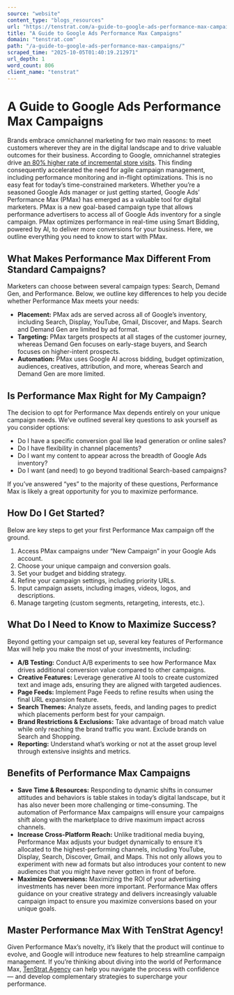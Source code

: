 ```yaml
---
source: "website"
content_type: "blogs_resources"
url: "https://tenstrat.com/a-guide-to-google-ads-performance-max-campaigns/"
title: "A Guide to Google Ads Performance Max Campaigns"
domain: "tenstrat.com"
path: "/a-guide-to-google-ads-performance-max-campaigns/"
scraped_time: "2025-10-05T01:40:19.212971"
url_depth: 1
word_count: 806
client_name: "tenstrat"
---
```


# A Guide to Google Ads Performance Max Campaigns

Brands embrace omnichannel marketing for two main reasons: to meet customers wherever they are in the digital landscape and to drive valuable outcomes for their business. According to Google, omnichannel strategies drive [an 80% higher rate of incremental store visits](https://www.thinkwithgoogle.com/consumer-insights/consumer-trends/meeting-shoppers-needs-omnichannel-drives-instore/). This finding consequently accelerated the need for agile campaign management, including performance monitoring and in-flight optimizations. This is no easy feat for today’s time-constrained marketers. Whether you’re a seasoned Google Ads manager or just getting started, Google Ads’ Performance Max (PMax) has emerged as a valuable tool for digital marketers. PMax is a new goal-based campaign type that allows performance advertisers to access all of Google Ads inventory for a single campaign. PMax optimizes performance in real-time using Smart Bidding, powered by AI, to deliver more conversions for your business. Here, we outline everything you need to know to start with PMax.

## **What Makes Performance Max Different From Standard Campaigns?**

Marketers can choose between several campaign types: Search, Demand Gen, and Performance. Below, we outline key differences to help you decide whether Performance Max meets your needs:

*   **Placement:** PMax ads are served across all of Google’s inventory, including Search, Display, YouTube, Gmail, Discover, and Maps. Search and Demand Gen are limited by ad format.
*   **Targeting:** PMax targets prospects at all stages of the customer journey, whereas Demand Gen focuses on early-stage buyers, and Search focuses on higher-intent prospects.
*   **Automation:** PMax uses Google AI across bidding, budget optimization, audiences, creatives, attribution, and more, whereas Search and Demand Gen are more limited.

## **Is Performance Max Right for My Campaign?**

The decision to opt for Performance Max depends entirely on your unique campaign needs. We’ve outlined several key questions to ask yourself as you consider options:

*   Do I have a specific conversion goal like lead generation or online sales?
*   Do I have flexibility in channel placements?
*   Do I want my content to appear across the breadth of Google Ads inventory?
*   Do I want (and need) to go beyond traditional Search-based campaigns?

If you’ve answered “yes” to the majority of these questions, Performance Max is likely a great opportunity for you to maximize performance.

## **How Do I Get Started?**

Below are key steps to get your first Performance Max campaign off the ground.

1.  Access PMax campaigns under “New Campaign” in your Google Ads account.
2.  Choose your unique campaign and conversion goals.
3.  Set your budget and bidding strategy.
4.  Refine your campaign settings, including priority URLs.
5.  Input campaign assets, including images, videos, logos, and descriptions.
6.  Manage targeting (custom segments, retargeting, interests, etc.).

## **What Do I Need to Know to Maximize Success?**

Beyond getting your campaign set up, several key features of Performance Max will help you make the most of your investments, including:

*   **A/B Testing:** Conduct A/B experiments to see how Performance Max drives additional conversion value compared to other campaigns.
*   **Creative Features:** Leverage generative AI tools to create customized text and image ads, ensuring they are aligned with targeted audiences.
*   **Page Feeds:** Implement Page Feeds to refine results when using the final URL expansion feature.
*   **Search Themes:** Analyze assets, feeds, and landing pages to predict which placements perform best for your campaign.
*   **Brand Restrictions & Exclusions:** Take advantage of broad match value while only reaching the brand traffic you want. Exclude brands on Search and Shopping.
*   **Reporting:** Understand what’s working or not at the asset group level through extensive insights and metrics.

## **Benefits of Performance Max Campaigns**

*   **Save Time & Resources:** Responding to dynamic shifts in consumer attitudes and behaviors is table stakes in today’s digital landscape, but it has also never been more challenging or time-consuming. The automation of Performance Max campaigns will ensure your campaigns shift along with the marketplace to drive maximum impact across channels.
*   **Increase Cross-Platform Reach:** Unlike traditional media buying, Performance Max adjusts your budget dynamically to ensure it’s allocated to the highest-performing channels, including YouTube, Display, Search, Discover, Gmail, and Maps. This not only allows you to experiment with new ad formats but also introduces your content to new audiences that you might have never gotten in front of before.
*   **Maximize Conversions:** Maximizing the ROI of your advertising investments has never been more important. Performance Max offers guidance on your creative strategy and delivers increasingly valuable campaign impact to ensure you maximize conversions based on your unique goals.

## **Master Performance Max With TenStrat Agency!**

Given Performance Max’s novelty, it’s likely that the product will continue to evolve, and Google will introduce new features to help streamline campaign management. If you’re thinking about diving into the world of Performance Max, [TenStrat Agency](https://tenstrat.com/) can help you navigate the process with confidence — and develop complementary strategies to supercharge your performance.